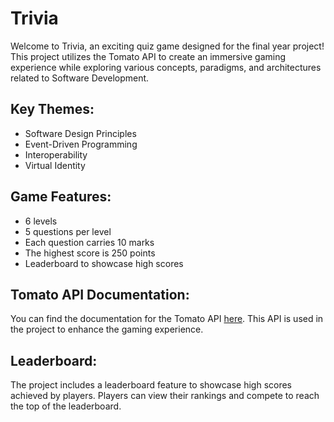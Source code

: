 # Trivia 

Welcome to Trivia, an exciting quiz game designed for the final year project! This project utilizes the Tomato API to create an immersive gaming experience while exploring various concepts, paradigms, and architectures related to Software Development.

## Key Themes:
- Software Design Principles 
- Event-Driven Programming
- Interoperability 
- Virtual Identity 

## Game Features:
- 6 levels
- 5 questions per level
- Each question carries 10 marks
- The highest score is 250 points
- Leaderboard to showcase high scores

## Tomato API Documentation:
You can find the documentation for the Tomato API [here](https://marcconrad.com/uob/tomato/doc.php). This API is used in the project to enhance the gaming experience.

## Leaderboard:
The project includes a leaderboard feature to showcase high scores achieved by players. Players can view their rankings and compete to reach the top of the leaderboard.

